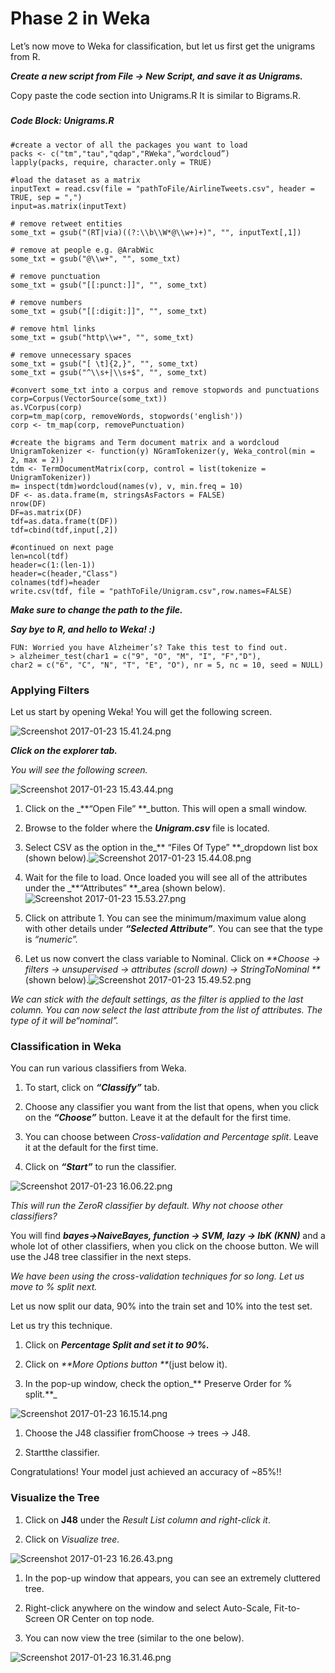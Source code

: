 # Phase 2 in Weka

Let’s now move to Weka for classification, but let us first get the unigrams from R.

_**Create a new script from File -&gt; New Script, and save it as Unigrams.**_

Copy paste the code section into Unigrams.R It is similar to Bigrams.R.

##### 

##### Code Block: Unigrams.R

```
#create a vector of all the packages you want to load
packs <- c("tm","tau","qdap","RWeka",”wordcloud”)
lapply(packs, require, character.only = TRUE)

#load the dataset as a matrix
inputText = read.csv(file = "pathToFile/AirlineTweets.csv", header = TRUE, sep = ",")
input=as.matrix(inputText)

# remove retweet entities
some_txt = gsub("(RT|via)((?:\\b\\W*@\\w+)+)", "", inputText[,1])

# remove at people e.g. @ArabWic
some_txt = gsub("@\\w+", "", some_txt)

# remove punctuation
some_txt = gsub("[[:punct:]]", "", some_txt)

# remove numbers
some_txt = gsub("[[:digit:]]", "", some_txt)

# remove html links
some_txt = gsub("http\\w+", "", some_txt)

# remove unnecessary spaces
some_txt = gsub("[ \t]{2,}", "", some_txt)
some_txt = gsub("^\\s+|\\s+$", "", some_txt)

#convert some_txt into a corpus and remove stopwords and punctuations
corp=Corpus(VectorSource(some_txt))
as.VCorpus(corp)
corp=tm_map(corp, removeWords, stopwords('english'))
corp <- tm_map(corp, removePunctuation)

#create the bigrams and Term document matrix and a wordcloud
UnigramTokenizer <- function(y) NGramTokenizer(y, Weka_control(min = 2, max = 2))
tdm <- TermDocumentMatrix(corp, control = list(tokenize = UnigramTokenizer))
m= inspect(tdm)wordcloud(names(v), v, min.freq = 10)
DF <- as.data.frame(m, stringsAsFactors = FALSE)
nrow(DF)
DF=as.matrix(DF)
tdf=as.data.frame(t(DF))
tdf=cbind(tdf,input[,2])

#continued on next page
len=ncol(tdf)
header=c(1:(len-1))
header=c(header,"Class")
colnames(tdf)=header
write.csv(tdf, file = "pathToFile/Unigram.csv",row.names=FALSE)
```

_**Make sure to change the path to the file.**_

_**Say bye to R, and hello to Weka! :\)**_



```
FUN: Worried you have Alzheimer’s? Take this test to find out.
> alzheimer_test(char1 = c("9", "O", "M", "I", "F","D"), 
char2 = c("6", "C", "N", "T", "E", "O"), nr = 5, nc = 10, seed = NULL)
```



### Applying Filters

Let us start by opening Weka! You will get the following screen.

![](https://lh5.googleusercontent.com/icg2Jc7xXFaXxZoMGMOROr-ykyZvsHH1-8ldEtwOzJLVj8xnK7MEkl7zv113q8uCnI3dtnhQk0gUcFk0dSY3WKYJCvUlDNZHIQA88tZZj_A2OOtt5VLaBm4Cpf2iYKr_tpoPJmY "Screenshot 2017-01-23 15.41.24.png")



_**Click on the explorer tab.**_



_You will see the following screen._

![](https://lh5.googleusercontent.com/M_4SdExaNdPRtp0NAuttJq3MuS7daRmWwd91EqRAH9KnMdb61EbVd645VjNZlQAVGnzeP7UswnfsKcTiqGjGEpN4GuqO4upSi2dcIDxp4-Ze90dHMhVJwJNGuCxIhJuoRU3UgZ0 "Screenshot 2017-01-23 15.43.44.png")



1. Click on the _**“Open File” **_button. This will open a small window.

2. Browse to the folder where the _**Unigram.csv**_ file is located.

3. Select CSV as the option in the_** “Files Of Type” **_dropdown list box \(shown below\).![](https://lh6.googleusercontent.com/hCAE-8mYqbcb8VM-lzWup6ev94uRMf-kgM8MiyQnQ6EAnOddNGRLKRdn0578tNQDup5wp59tLnu2RiS5T2svY9BvdRWjZMG40QXkdkMPJjezPTAk1T8sD3MaXvGs30_w8f9Mg1w "Screenshot 2017-01-23 15.44.08.png")

4. Wait for the file to load. Once loaded you will see all of the attributes under the _**“Attributes” **_area \(shown below\).![](https://lh5.googleusercontent.com/aEq-iR62MD8cZK_zycg5rsQl7dHoesj1PcKu-JfmahwiaWVFnHrJ0BPCC759jdrUtpard3TtgjqgjLFV-1VnhO71x9H1N4zOV6_rDVUL37FRxHpTIWacb3lOPNyhjDQ5zVpGNjQ "Screenshot 2017-01-23 15.53.27.png")

5. Click on attribute 1. You can see the minimum/maximum value along with other details under _**“Selected Attribute”**_. You can see that the type is _“numeric”._

6. Let us now convert the class variable to Nominal. Click on _**Choose -&gt; filters -&gt; unsupervised -&gt; attributes \(scroll down\) -&gt; StringToNominal **_\(shown below\).![](https://lh3.googleusercontent.com/xeORfe8gD99si0RScLq-9XDOqFxHskxUgoof7q3pNbj1OiW4In80b-GrlhS62n_p4i6ewZ86ofFQipO6TY2t3XQJN7HEiyTOhMdixEDTjiC4FOgg8Wm6JWL4-ns7ySmn18Iibbk "Screenshot 2017-01-23 15.49.52.png")

_We can stick with the default settings, as the filter is applied to the last column. You can now select the last attribute from the list of attributes. The type of it will be“nominal”._

### 

### Classification in Weka

You can run various classifiers from Weka.

1. To start, click on _**“Classify”**_ tab.

2. Choose any classifier you want from the list that opens, when you click on the _**“Choose”**_ button. Leave it at the default for the first time.

3. You can choose between _Cross-validation and Percentage split_. Leave it at the default for the first time.

4. Click on _**“Start”**_ to run the classifier.

![](https://lh4.googleusercontent.com/FJZ_XwM1Pi3EIKrkCuPe3xJnjMT_wfStuE42ntRk5aKCFXy_yIWINc4ge-UXymSoSUv9RL2xaiLNpaHcVPYBvAcyADTF8wxMJ3WkilEqBCChb7aQiiNXzNSEC5Fc5pWsuK0Hw2g "Screenshot 2017-01-23 16.06.22.png")

_This will run the ZeroR classifier by default. Why not choose other classifiers?_



You will find _**bayes-&gt;NaiveBayes, function -&gt; SVM, lazy -&gt; IbK \(KNN\)**_ and a whole lot of other classifiers, when you click on the choose button. We will use the J48 tree classifier in the next steps.

_We have been using the cross-validation techniques for so long. Let us move to % split next._

Let us now split our data, 90% into the train set and 10% into the test set.

Let us try this technique.

1. Click on _**Percentage Split  and set it to 90%.**_

2. Click on _**More Options button **_\(just below it\).

3. In the pop-up window, check the option_** Preserve Order for % split.**_

![](https://lh6.googleusercontent.com/4iOBU73azGu_m_u7Vn3Ck7Amgtts9XO4XZOT3JPDLAuxzB6EM4jlVCesA7DoMDnUp3eOWdQUmFFd4Qp182RS9fd9Hs0ZvXd27ezpXljWRSNJJbhhRy_KWGWQGIx0EMzxGGs_NK8 "Screenshot 2017-01-23 16.15.14.png")



1. Choose the J48 classifier fromChoose -&gt; trees -&gt; J48.

2. Startthe classifier.

Congratulations! Your model just achieved an accuracy of ~85%!!



### Visualize the Tree

1. Click on **J48** under the _Result List column and right-click it_.

2. Click on _Visualize tree._

![](https://lh3.googleusercontent.com/NBSgxRogv0CRgzsfMCziRy19kxsU7lMRN2jQrXD5OHBqLCkXJbGJaE3_nhR_GyThpHYHvq1IPnGFpRe6uZkmPJJLZw4AIHJYzpbdzofV4zVAwRuaJ36vrHMqRNauR9m_PVglhRo "Screenshot 2017-01-23 16.26.43.png")

1. In the pop-up window that appears, you can see an extremely cluttered tree.

2. Right-click anywhere on the window and select Auto-Scale, Fit-to-Screen OR Center on top node.

3. You can now view the tree \(similar to the one below\).

![](https://lh5.googleusercontent.com/XNUaE2-WIOtoLiHvgqjqYSHpjBfZUR2Wj7ruy_8zedEDkyDRE3F0KtTkmx7ZT1pdq8VYNwVgP3yeJwiYLQFljeM0mtAlsMDFLd2x1yUJ7nFnLIiNleJzUj6qTOHHWPK-ktEVHMg "Screenshot 2017-01-23 16.31.46.png")

  


